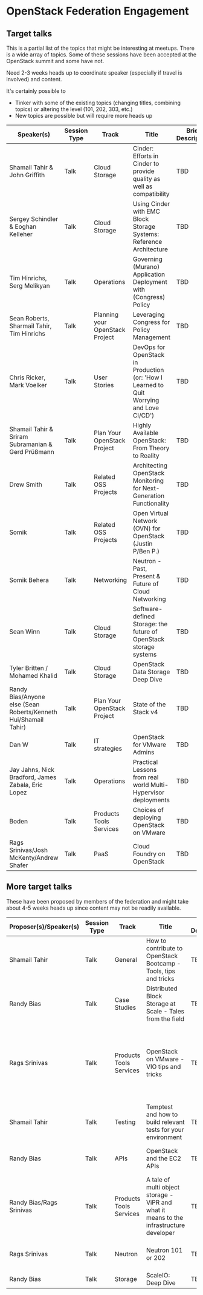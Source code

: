 # OpenStack Federation Engagement

## Target talks

This is a partial list of the topics that might be interesting at meetups. There is a wide array of topics. Some of these sessions have been accepted at the OpenStack summit and some have not. 

Need 2-3 weeks heads up to coordinate speaker (especially if travel is involved) and content.

It's certainly possible to

* Tinker with some of the existing topics (changing titles, combining topics) or altering the level (101, 202, 303, etc.)
* New topics are possible but will require more heads up

| Speaker(s)| Session Type |	Track |Title |Brief Description| Comment|
| ------------- |-------------| -----| ------| ---|----|
|Shamail Tahir & John Griffith|	Talk|	Cloud Storage|	Cinder: Efforts in Cinder to provide quality as well as compatibility| TBD|
|Sergey Schindler & Eoghan Kelleher| Talk|	Cloud Storage|	Using Cinder with EMC Block Storage Systems: Reference Architecture| TBD |
|Tim Hinrichs, Serg Melikyan| Talk|Operations|	Governing (Murano) Application Deployment with (Congress) Policy| TBD|
|Sean Roberts, Sharmail Tahir, Tim Hinrichs|	Talk	|Planning your OpenStack Project	|Leveraging Congress for Policy Management| TBD|
|Chris Ricker, Mark Voelker		|Talk|User Stories|	DevOps for OpenStack in Production (or: 'How I Learned to Quit Worrying and Love CI/CD')| TBD|
|Shamail Tahir & Sriram Subramanian & Gerd Prüßmann|	Talk	|Plan Your OpenStack Project|	Highly Available OpenStack: From Theory to Reality| TBD|
|Drew Smith	|Talk	|Related OSS Projects|	Architecting OpenStack Monitoring for Next-Generation Functionality| TBD|
|Somik|	Talk	|Related OSS Projects	|Open Virtual Network (OVN) for OpenStack (Justin P/Ben P.)| TBD|
|Somik Behera|	Talk	|Networking	|Neutron - Past, Present & Future of Cloud Networking| TBD|
|Sean Winn	|Talk	|Cloud Storage	|Software-defined Storage: the future of OpenStack storage systems| TBD|
|Tyler Britten / Mohamed Khalid|	Talk|	Cloud Storage|	OpenStack Data Storage Deep Dive| TBD|
|Randy Bias/Anyone else (Sean Roberts/Kenneth Hui/Shamail Tahir)| Talk |Plan Your OpenStack Project|	State of the Stack v4| TBD|
|Dan W 	|Talk	|IT strategies	|OpenStack for VMware Admins| TBD|
|Jay Jahns, Nick Bradford, James Zabala, Eric Lopez	|Talk	|Operations	|Practical Lessons from real world Multi-Hypervisor deployments| TBD|
|Boden	|Talk	|Products Tools Services|	Choices of deploying OpenStack on VMware| TBD|
|Rags Srinivas/Josh McKenty/Andrew Shafer	|Talk	|PaaS|	Cloud Foundry on OpenStack| TBD|


## More target talks

These have been proposed by members of the federation and might take about 4-5 weeks heads up since content may not be readily available.

| Proposer(s)/Speaker(s)| Session Type |	Track |Title |Brief Description| Comment|
| ------------- |-------------| -----| ------| ---|----|
|Shamail Tahir |	Talk|	General|	How to contribute to OpenStack Bootcamp - Tools, tips and tricks| TBD|
|Randy Bias| Talk| Case Studies| Distributed Block Storage at Scale - Tales from the field| TBD| Preferably with a customer|
|Rags Srinivas	|Talk	|Products Tools Services|	OpenStack on VMware - VIO tips and tricks| TBD| Possible to combine with the Choices of deploying OpenStack on VMware session above|
|Shamail Tahir|Talk	|Testing|	Temptest and how to build relevant tests for your environment| TBD|
|Randy Bias	|Talk	|APIs|	OpenStack and the EC2 APIs| TBD| Include someone from CERN if possible
|Randy Bias/Rags Srinivas	|Talk	|Products Tools Services|	A tale of multi object storage - ViPR and what it means to the infrastructure developer| TBD|
|Rags Srinivas	|Talk	|Neutron|	Neutron 101 or 202| TBD| Straight from the Nicira folks|
|Randy Bias| Talk| Storage| ScaleIO: Deep Dive| TBD| None|

